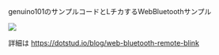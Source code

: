 genuino101のサンプルコードとLチカするWebBluetoothサンプル

![](https://i.gyazo.com/1e9ff1b78df9db2ad0068bd3d6433648.gif)

詳細は https://dotstud.io/blog/web-bluetooth-remote-blink